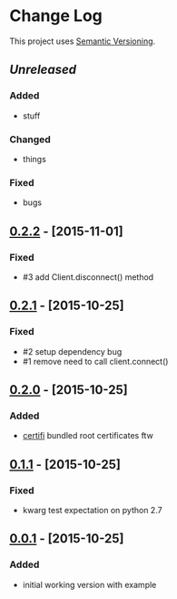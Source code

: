 # Change Log
This project uses [Semantic Versioning](http://semver.org/).

## *Unreleased*
### Added
- stuff

### Changed
- things

### Fixed
- bugs
## [0.2.2](https://github.com/mgk/thingamon/releases/tag/v0.2.2) - [2015-11-01]

### Fixed
- #3 add Client.disconnect() method

## [0.2.1](https://github.com/mgk/thingamon/releases/tag/v0.2.1) - [2015-10-25]
### Fixed
- #2 setup dependency bug
- #1 remove need to call client.connect()

## [0.2.0](https://github.com/mgk/thingamon/releases/tag/v0.2.0) - [2015-10-25]
### Added
- [certifi](https://certifi.io) bundled root certificates ftw

## [0.1.1](https://github.com/mgk/thingamon/releases/tag/v0.1.1) - [2015-10-25]
### Fixed
- kwarg test expectation on python 2.7

## [0.0.1](https://github.com/mgk/thingamon/releases/tag/v0.0.1) - [2015-10-25]
### Added
- initial working version with example

